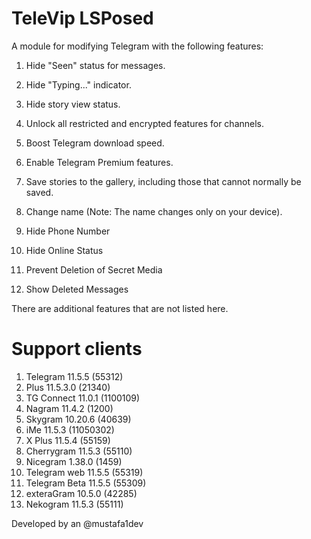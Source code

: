 # TeleVip LSPosed

A module for modifying Telegram with the following features:

1. Hide "Seen" status for messages.

2. Hide "Typing..." indicator.

3. Hide story view status.

4. Unlock all restricted and encrypted features for channels.

5. Boost Telegram download speed.

6. Enable Telegram Premium features.

7. Save stories to the gallery, including those that cannot normally be saved.

8. Change name (Note: The name changes only on your device).

9. Hide Phone Number

10. Hide Online Status

11. Prevent Deletion of Secret Media

12. Show Deleted Messages

There are additional features that are not listed here.

# Support clients
1. Telegram 11.5.5 (55312)
2. Plus 11.5.3.0 (21340)
3. TG Connect 11.0.1 (1100109)
4. Nagram 11.4.2 (1200)
5. Skygram 10.20.6 (40639)
6. iMe 11.5.3 (11050302)
7. X Plus 11.5.4 (55159)
8. Cherrygram 11.5.3 (55110)
9. Nicegram 1.38.0 (1459)
10. Telegram web 11.5.5 (55319)
11. Telegram Beta 11.5.5 (55309)
12. exteraGram 10.5.0 (42285)
13. Nekogram 11.5.3 (55111)

Developed by an @mustafa1dev
